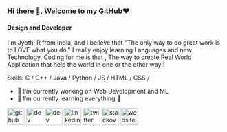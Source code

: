 ### Hi there 👋, Welcome to my GitHub❤️
#### Design and Developer

I'm Jyothi R from India, and I believe that "The only way to do great work is to LOVE what you do." I really enjoy learning Languages and new Technology. Coding for me is that , The way to create Real World Application that help the world in one or the other way!!

Skills: C / C++ / Java / Python / JS / HTML / CSS /

- 🔭 I’m currently working on Web Development and ML 
- 🌱 I’m currently learning everything 🤣 





[<img src='https://cdn.jsdelivr.net/npm/simple-icons@3.0.1/icons/github.svg' alt='github' height='40'>](https://github.com/https://github.com/Jyothi-R)  [<img src='https://cdn.jsdelivr.net/npm/simple-icons@3.0.1/icons/dev-dot-to.svg' alt='dev' height='40'>](https://dev.to/https://dev.to/jyothir)  [<img src='https://cdn.jsdelivr.net/npm/simple-icons@3.0.1/icons/hashnode.svg' alt='dev' height='40'>](https://hashnode.com/@jyo732)  [<img src='https://cdn.jsdelivr.net/npm/simple-icons@3.0.1/icons/linkedin.svg' alt='linkedin' height='40'>](https://www.linkedin.com/in/https://www.linkedin.com/in/jyothi-r-7020981a7//)  [<img src='https://cdn.jsdelivr.net/npm/simple-icons@3.0.1/icons/twitter.svg' alt='twitter' height='40'>](https://twitter.com/https://twitter.com/JyothiR33161235)  [<img src='https://cdn.jsdelivr.net/npm/simple-icons@3.0.1/icons/stackoverflow.svg' alt='stackoverflow' height='40'>](https://stackoverflow.com/users/https://stackoverflow.com/users/15117888/jyothi-r)  [<img src='https://cdn.jsdelivr.net/npm/simple-icons@3.0.1/icons/icloud.svg' alt='website' height='40'>](https://jyothirevanna63.wixsite.com/my-site)  


